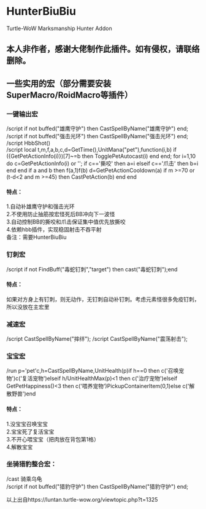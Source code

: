 # HunterBiuBiu
Turtle-WoW Marksmanship Hunter Addon

## 本人非作者，感谢大佬制作此插件。如有侵权，请联络删除。

## 一些实用的宏（部分需要安装SuperMacro/RoidMacro等插件）

### 一键输出宏

/script if not buffed("雄鹰守护") then CastSpellByName("雄鹰守护") end;  
/script if not buffed("强击光环") then CastSpellByName("强击光环") end;  
/script HbbShot()  
/script local t,m,f,a,b,c,d=GetTime(),UnitMana("pet"),function(i,b) if ({GetPetActionInfo(i)})[7]~=b then TogglePetAutocast(i) end end; for i=1,10 do c=GetPetActionInfo(i) or ''; if c=='撕咬' then a=i elseif c=='爪击' then b=i end end if a and b then f(a,1)f(b) d=GetPetActionCooldown(a) if m >=70 or (t-d<2 and m >=45) then CastPetAction(b) end end  



#### 特点：
1.自动补雄鹰守护和强击光环  
2.不使用防止抽筋按宏怪死后BB冲向下一波怪  
3.自动控制BB的撕咬和爪击保证集中值优先放撕咬  
4.依赖hbb插件，实现稳固射击不吞平射  
备注：需要HunterBiuBiu  


### 钉刺宏

/script if not FindBuff("毒蛇钉刺","target") then cast("毒蛇钉刺");end

#### 特点：
如果对方身上有钉刺，则无动作，无钉刺自动补钉刺。考虑元素怪很多免疫钉刺，所以没放在主宏里

### 减速宏

/script CastSpellByName("摔绊"); 
/script CastSpellByName("震荡射击"); 

### 宝宝宏

/run p='pet'c,h=CastSpellByName,UnitHealth(p)if h==0 then c('召唤宠物')c('复活宠物')elseif h/UnitHealthMax(p)<1 then c('治疗宠物')elseif GetPetHappiness()<3 then c('喂养宠物')PickupContainerItem(0,1)else c('解散野兽')end 

#### 特点：
1.没宝宝召唤宝宝  
2.宝宝死了复活宝宝  
3.不开心喂宝宝（把肉放在背包第1格）  
4.解散宝宝

### 坐骑猎豹整合宏：

/cast 骑乘乌龟  
/script if not buffed("猎豹守护") then CastSpellByName("猎豹守护") end;

以上出自https://luntan.turtle-wow.org/viewtopic.php?t=1325
